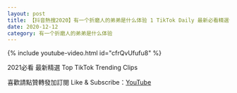 ```yaml
---
layout: post
title: 【抖音熱搜2020】有一个折磨人的弟弟是什么体验 1 TikTok Daily 最新必看精選合集2020 12 12
date: 2020-12-12
category: 有一个折磨人的弟弟是什么体验
---
```


{% include youtube-video.html id="cfrQvUfufu8" %}

2021必看 最新精選 Top TikTok Trending Clips

喜歡請點贊轉發加訂閱 Like & Subscribe：[YouTube](https://www.youtube.com/channel/UCAoR7VcanIPd04uEq_GIylA/videos)

